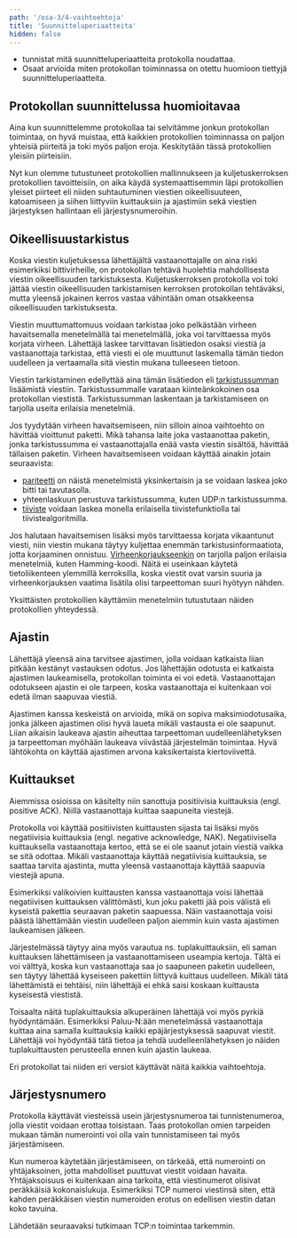 ```yaml
---
path: '/osa-3/4-vaihtoehtoja'
title: 'Suunnitteluperiaatteita'
hidden: false
---
```


<text-box variant='learningObjectives' name='Oppimistavoitteet'>

- tunnistat mitä suunnitteluperiaatteita protokolla noudattaa.
- Osaat arvioida miten protokollan toiminnassa on otettu huomioon tiettyjä suunnitteluperiaatteita.

</text-box>


## Protokollan suunnittelussa huomioitavaa

Aina kun suunnittelemme protokollaa tai selvitämme jonkun protokollan toimintaa, on hyvä muistaa, että kaikkien protokollien toiminnassa on paljon yhteisiä piirteitä ja toki myös paljon eroja. Keskitytään tässä protokollien yleisiin piirteisiin.

Nyt kun olemme tutustuneet protokollien mallinnukseen ja kuljetuskerroksen protokollien tavoitteisiin, on aika käydä systemaattisemmin läpi protokollien yleiset piirteet eli niiden suhtautuminen viestien oikeellisuuteen, katoamiseen ja siihen liittyviin kuittauksiin ja ajastimiin sekä viestien järjestyksen hallintaan eli järjestysnumeroihin.

## Oikeellisuustarkistus

Koska viestin kuljetuksessa lähettäjältä vastaanottajalle on aina riski esimerkiksi bittivirheille, on protokollan tehtävä huolehtia mahdollisesta viestin oikeellisuuden tarkistuksesta. Kuljetuskerroksen protokolla voi toki jättää viestin oikeellisuuden tarkistamisen kerroksen protokollan tehtäväksi, mutta yleensä jokainen kerros vastaa vähintään oman otsakkeensa oikeellisuuden tarkistuksesta.

Viestin muuttumattomuus voidaan tarkistaa joko pelkästään virheen havaitsemalla menetelmällä tai menetelmällä, joka voi tarvittaessa myös korjata virheen. Lähettäjä laskee tarvittavan lisätiedon osaksi viestiä ja vastaanottaja tarkistaa, että viesti ei ole muuttunut laskemalla tämän tiedon uudelleen ja vertaamalla sitä viestin mukana tulleeseen tietoon.

Viestin tarkistaminen edellyttää aina tämän lisätiedon eli [tarkistussumman](https://fi.wikipedia.org/wiki/Tarkistussumma) lisäämistä viestiin. Tarkistussummalle varataan kiinteänkokoinen osa protokollan viestistä. Tarkistussumman laskentaan ja tarkistamiseen on tarjolla useita erilaisia menetelmiä.

Jos tyydytään virheen havaitsemiseen, niin silloin ainoa vaihtoehto on hävittää vioittunut paketti. Mikä tahansa laite joka vastaanottaa paketin, jonka tarkistussumma ei vastaanottajalla enää vasta viestin sisältöä, hävittää tällaisen paketin. Virheen havaitsemiseen voidaan käyttää ainakin jotain seuraavista:
* [pariteetti](https://fi.wikipedia.org/wiki/Pariteetti_(tietotekniikka)) on näistä menetelmistä yksinkertaisin ja se voidaan laskea joko bitti tai tavutasolla.
* yhteenlaskuun perustuva tarkistussumma, kuten UDP:n tarkistussumma.
* [tiiviste](https://fi.wikipedia.org/wiki/Tiiviste_(tietotekniikka)) voidaan laskea monella erilaisella tiivistefunktiolla tai tiivistealgoritmilla.

Jos halutaan havaitsemisen lisäksi myös tarvittaessa korjata vikaantunut viesti, niin viestin mukana täytyy kuljettaa enemmän tarkistusinformaatiota, jotta korjaaminen onnistuu. [Virheenkorjaukseenkin](https://fi.wikipedia.org/wiki/Virheenkorjauskoodi) on tarjolla paljon erilaisia menetelmiä, kuten Hamming-koodi. Näitä ei useinkaan käytetä tietoliikenteen ylemmillä kerroksilla, koska viestit ovat varsin suuria ja virheenkorjauksen vaatima lisätila olisi tarpeettoman suuri hyötyyn nähden.

Yksittäisten protokollien käyttämiin menetelmiin tutustutaan näiden protokollien yhteydessä.

## Ajastin

Lähettäjä yleensä aina tarvitsee ajastimen, jolla voidaan katkaista liian pitkään kestänyt vastauksen odotus. Jos lähettäjän odotusta ei katkaista ajastimen laukeamisella, protokollan toiminta ei voi edetä. Vastaanottajan odotukseen ajastin ei ole tarpeen, koska vastaanottaja ei kuitenkaan voi edetä ilman saapuvaa viestiä.

Ajastimen kanssa keskeistä on arvioida, mikä on sopiva maksimiodotusaika, jonka jälkeen ajastimen olisi hyvä laueta mikäli vastausta ei ole saapunut.  Liian aikaisin laukeava ajastin aiheuttaa tarpeettoman uudelleenlähetyksen ja tarpeettoman myöhään laukeava viivästää järjestelmän toimintaa. Hyvä lähtökohta on käyttää ajastimen arvona kaksikertaista kiertoviivettä.


## Kuittaukset


Aiemmissa osioissa on käsitelty niin sanottuja positiivisia kuittauksia (engl. positive ACK). Niillä vastaanottaja kuittaa saapuneita viestejä.

Protokolla voi käyttää positiivisten kuittausten sijasta tai lisäksi myös negatiivisia kuittauksia (engl. negative acknowledge, NAK). Negatiivisella kuittauksella vastaanottaja kertoo, että se ei ole saanut jotain viestiä vaikka se sitä odottaa. Mikäli vastaanottaja käyttää negatiivisia kuittauksia, se saattaa tarvita ajastinta, mutta yleensä vastaanottaja käyttää saapuvia viestejä apuna.

Esimerkiksi valikoivien kuittausten kanssa vastaanottaja voisi lähettää negatiivisen kuittauksen välittömästi, kun joku paketti jää pois välistä eli kyseistä pakettia seuraavan paketin saapuessa. Näin vastaanottaja voisi päästä lähettämään viestin uudelleen paljon aiemmin kuin vasta ajastimen laukeamisen jälkeen.

Järjestelmässä täytyy aina myös varautua ns. tuplakuittauksiin, eli saman kuittauksen lähettämiseen ja vastaanottamiseen useampia kertoja. Tältä ei voi välttyä, koska kun vastaanottaja saa jo saapuneen paketin uudelleen, sen täytyy lähettää kyseiseen pakettiin liittyvä kuittaus uudelleen. Mikäli tätä lähettämistä ei tehtäisi, niin lähettäjä ei ehkä saisi koskaan kuittausta kyseisestä viestistä.

Toisaalta näitä tuplakuittauksia alkuperäinen lähettäjä voi myös pyrkiä hyödyntämään. Esimerkiksi Paluu-N:ään menetelmässä vastaanottaja kuittaa aina samalla kuittauksia kaikki epäjärjestyksessä saapuvat viestit. Lähettäjä voi hyödyntää tätä tietoa ja tehdä uudelleenlähetyksen jo näiden tuplakuittausten perusteella ennen kuin ajastin laukeaa.

Eri protokollat tai niiden eri versiot käyttävät näitä kaikkia vaihtoehtoja.

##  Järjestysnumero

Protokolla käyttävät viesteissä usein järjestysnumeroa tai tunnistenumeroa, jolla viestit voidaan erottaa toisistaan. Taas protokollan omien tarpeiden mukaan tämän numerointi voi olla vain tunnistamiseen tai myös järjestämiseen.

Kun numeroa käytetään järjestämiseen, on tärkeää, että numerointi on yhtäjaksoinen, jotta mahdolliset puuttuvat viestit voidaan havaita. Yhtäjaksoisuus ei kuitenkaan aina tarkoita, että viestinumerot olisivat peräkkäisiä kokonaislukuja. Esimerkiksi TCP numeroi viestinsä siten, että kahden peräkkäisen viestin numeroiden erotus on edellisen viestin datan koko tavuina.

Lähdetään seuraavaksi tutkimaan TCP:n toimintaa tarkemmin.
